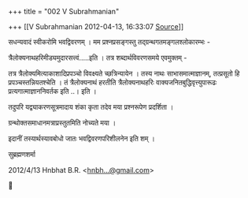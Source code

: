 +++
title = "002 V Subrahmanian"

+++
[[V Subrahmanian	2012-04-13, 16:33:07 [Source](https://groups.google.com/g/bvparishat/c/Z_gH4jZHHmY)]]



सधन्यवादं स्वीकरोमि भवद्विवरणम् । मम प्रश्नप्रसङ्गस्तु तद्ग्रन्थगतमङ्गलश्लोकारम्भः -  
  
त्रैलोक्यनाथहरिमीड्यमुदारसत्त्वं.....इति । तत्र शब्दार्थविवरणसमये एवमुक्तम् -  
  
तत्र त्रैलोक्यमित्याकाशादिप्रपञ्चो विवक्ष्यते च्छत्रिन्यायेन । तस्य नाथः साभासमात्माज्ञानम्, तत्प्रसूतो हि प्रपञ्चस्तन्नियतश्चेति । तं त्रैलोक्यनाथं हरतीति त्रैलोक्यनाथहरिः वाक्यजनितबुद्धिवृत्त्युपारूढः प्रत्यगात्माज्ञाननिवर्तक इति ..। इति ।  
  
तदुपरि यद्व्याकरणसूत्रमादाय शंका कृता तदेव मया प्रश्नरूपेण प्रदर्शिता ।  
  
ग्रन्थोक्तसमाधानमत्राप्रस्तुतमिति नोच्यते मया ।  
  
इदानीं तस्यार्थस्यावबोधो जातः भवद्विवरणपरिशीलनेन इति शम् ।  
  
सुब्रह्मणशर्मा  
  
  
  
  

2012/4/13 Hnbhat B.R. \<[hnbh...@gmail.com]()\>



